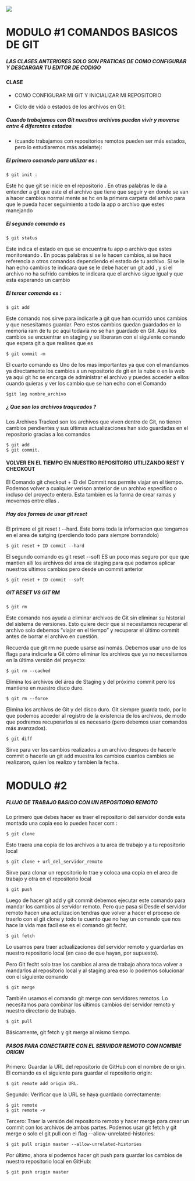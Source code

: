 ![](https://i1.wp.com/jrgonzalez.es/wp-content/uploads/2019/01/git-logo.png?fit=180%2C180&ssl=1)


# MODULO #1 COMANDOS BASICOS DE GIT 

#####  LAS CLASES ANTERIORES SOLO SON PRATICAS DE COMO CONFIGURAR Y DESCARGAR TU EDITOR DE CODIGO 

#### CLASE 
  
  * COMO CONFIGURAR MI GIT Y INICIALIZAR MI REPOSITORIO 

* Ciclo de vida o estados de los archivos en Git:

#####  Cuando trabajamos con Git nuestros archivos pueden vivir y moverse entre 4 diferentes estados 
 * (cuando trabajamos con repositorios remotos pueden ser más estados, pero lo estudiaremos más adelante):

#####  El primero comando para utilizar es :
	$ git init :  

Este hc que git se inicie en el repositorio .
En otras palabras le da a entender a git que este el el archivo que tiene que seguir y en donde se van a hacer cambios normal mente se hc en la primera carpeta del arhivo para que le pueda hacer seguimiento a todo la app o archivo que estes manejando 

#####  El segundo comando es
	$ git status   
Este indica el estado en que se encuentra tu app o archivo que estes monitoreando .
En pocas palabras si se le hacen cambios,  si se hace referencia a otros comandos dependiendo el estado de tu archivo. Si se le han echo  cambios te indicara que se le debe hacer un git add , y si el archivo no ha sufrido cambios te indicara que el archivo sigue igual y que esta esperando un cambio 


##### El tercer comando es :

	$ git add  
Este comando nos sirve para indicarle a git que han ocurrido unos cambios y que nesesitamos guardar. Pero estos cambios quedan guardados en la memoria ram de tu pc aqui todavia no se han guardado en Git. Aqui los cambios  se encuentrar en staging y se liberaran con el siguiente comando que espera  git a que realises que es  
 
 	$ git commit -m 
   

 El cuarto comando es Uno de los mas importantes ya que con el mandamos ya directamente los cambios a un repositorio de git en la nube o en la web ya aqui git hc se encarga de administrar el archivo y puedes acceder a ellos cuando quieras y ver los cambio que se 
 han echo con el Comando
 
 	$git log nombre_archivo

##### ¿ Que son los archivos traqueados ?

 Los Archivos Tracked son los archivos que viven dentro de Git, no tienen cambios pendientes y sus últimas actualizaciones han sido guardadas en el repositorio gracias a los comandos 
 
 	$ git add 
	$ git commit.
	
####   VOLVER EN EL TIEMPO EN NUESTRO REPOSITORIO UTILIZANDO REST Y CHECKOUT 
 El Comando git checkout + ID del Commit nos permite viajar en el tiempo. Podemos volver a cualquier verison anterior de un archivo especifico o incluso del proyecto entero. Esta tambien es la forma de crear ramas y movernos entre ellas .

#####  Hay dos formas de usar git reset 
El primero el git reset t --hard. Este borra toda la informacion que tengamos en el area de satging (perdiendo todo para siempre borrandolo)

 	$ git reset + ID commit --hard
El segundo comando es  git reset  --soft ES un poco mas seguro por que que mantien alli los archivos del area de staging para que podamos aplicar nuestros ultimos cambios pero desde un commit anterior

	$ git reset + ID commit --soft

##### GIT RESET VS GIT RM 

	$ git rm
Este comando nos ayuda a eliminar archivos de Git sin eliminar su historial del sistema de versiones. Esto quiere decir que si necesitamos recuperar el archivo solo debemos “viajar en el tiempo” y recuperar el último commit antes de borrar el archivo en cuestión.

Recuerda que git rm no puede usarse así nomás. Debemos usar uno de los flags para indicarle a Git cómo eliminar los archivos que ya no necesitamos en la última versión del proyecto:

	$ git rm --cached 
Elimina los archivos del área de Staging y del próximo commit pero los mantiene en nuestro disco duro.

	$ git rm --force 
Elimina los archivos de Git y del disco duro. Git siempre guarda todo, por lo que podemos acceder al registro de la existencia de los archivos, de modo que podremos recuperarlos si es necesario (pero debemos usar comandos más avanzados).

	$ git diff  
Sirve para ver los cambios realizados a un archivo despues de hacerle commit o hacerle un git add muestra los cambios cuantos cambios se realizaron, quien los realizo y tambien la fecha. 

# MODULO #2  
##### FLUJO DE TRABAJO BASICO CON UN REPOSITORIO REMOTO 

Lo primero que debes hacer es traer el repositorio del servidor donde esta montado una copia eso lo puedes hacer com :

	$ git clone 
Esto traera una copia de los archivos a tu area de trabajo y a tu repositorio local 

	$ git clone + url_del_servidor_remoto  
Sirve para clonar un repositorio lo trae y coloca una copia en el area de trabajo y otra en el repositorio local 

	$ git push 
Luego de hacer git add y git commit debemos ejecutar este comando para mandar los cambios al servidor remoto. Pero que pasa si Desde el servidor remoto hacen una actulizacion tendras que volver a hacer el proceso de traerlo con el git clone y todo te cuento que no hay un comando que nos hace la vida mas facil ese es el comando git fecht.

	$ git fetch 
Lo usamos para traer actualizaciones del servidor remoto y guardarlas en nuestro repositorio local (en caso de que hayan, por supuesto).

Pero Git fecht solo trae los cambios al area de trabajo ahora toca volver a mandarlos al repositorio local y al staging area eso lo podemos solucionar con el siguiente 
comando

	$ git merge 
También usamos el comando git merge con servidores remotos. Lo necesitamos para combinar los últimos cambios del servidor remoto y nuestro directorio de trabajo.

	$ git pull 
Básicamente, git fetch y git merge al mismo tiempo.

##### PASOS PARA CONECTARTE CON EL SERVIDOR REMOTO CON NOMBRE ORIGIN 

Primero: Guardar la URL del repositorio de GitHub con el nombre de origin.
 El comando es el siguiente para guardar el repositorio origin:
 
 	$ git remote add origin URL.

Segundo: Verificar que la URL se haya guardado correctamente:

	$ git remote
	$ git remote -v

 Tercero: Traer la versión del repositorio remoto y hacer merge para crear un commit con los archivos de ambas partes. Podemos usar git fetch y git merge o solo el git pull con el 
 flag --allow-unrelated-histories:
 
	
	$ git pull origin master --allow-unrelated-histories

 Por último, ahora sí podemos hacer git push para guardar los cambios de nuestro repositorio local en GitHub:
 
	$ git push origin master
